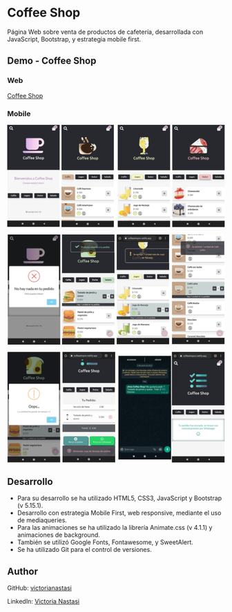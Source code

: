 # Coffee Shop
Página Web sobre venta de productos de cafetería, desarrollada con JavaScript, Bootstrap, y estrategia mobile first.

## Demo - Coffee Shop
### Web
[Coffee Shop](https://coffeeshopvn.netlify.app/)<br>

### Mobile
![Coffee Shop Demo part 1- Mobile](demo/demo-mobile-1.jpg)

![Coffee Shop Demo part 2- Mobile](demo/demo-mobile-2.jpg)

![Coffee Shop Demo part 3- Mobile](demo/demo-mobile-3.jpg)

## Desarrollo
- Para su desarrollo se ha utilizado HTML5, CSS3, JavaScript y Bootstrap (v 5.15.1).
- Desarrollo con estrategia Mobile First, web responsive, mediante el uso de mediaqueries.
- Para las animaciones se ha utilizado la librería Animate.css (v 4.1.1) y animaciones de background.
- También se utilizó Google Fonts, Fontawesome, y SweetAlert.
- Se ha utilizado Git para el control de versiones.


## Author
GitHub: [victorianastasi](https://github.com/victorianastasi)

LinkedIn:  [Victoria Nastasi](https://www.linkedin.com/in/victoria-nastasi-a3452910b/)